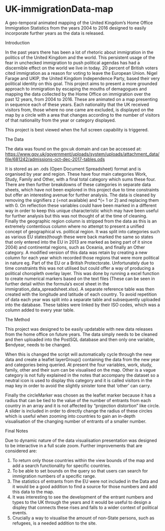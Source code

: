 # UK-immigrationData-map
A geo-temporal animated mapping of the United Kingdom’s Home Office Immigration Statistics from the years 2004 to 2016 designed to easily incorporate further years as the data is released. 

Introduction

In the past years there has been a lot of rhetoric about immigration in the politics of the United Kingdom and the world. This persistent usage of the fear in unchecked immigration to push political agendas has had a discernible effect on the world we live in today.  20 percent of British voters cited immigration as a reason for voting to leave the European Union. Nigel Farage and UKIP, the United Kingdom Independence Party, based their very political identity on this goal. This project aims to present a more grounded approach to immigration by escaping the mouths of demagogues and mapping the data collected by the Home Office on immigration over the past 12 years, from 2004 to 2016. These are animated on a map presenting in sequence each of these years. Each nationality that the UK received visitors from, those where no one came are excluded, is displayed on the map by a circle with a area that changes according to the number of visitors of that nationality from the year or category displayed.

This project is best viewed when the full screen capability is triggered.

The Data

The data was found on the gov.uk domain and can be accessed at:
https://www.gov.uk/government/uploads/system/uploads/attachment_data/file/681242/admissions-oct-dec-2017-tables.ods

It is stored as an .ods (Open Document Spreadsheet) format and is organised by year and region. These have four main categories Work, Study, Family and Other, with a final total category which sums these four. There are then further breakdowns of these categories in separate data sheets, which have not been explored in this project due to time constraints but offer an interesting avenue for further analysis. The data is cleaned by removing the signifiers z (=not available) and *(= 1 or 2) and replacing them with 0. On reflection these variables could have been marked in a different way in order to keep this unique characteristic which may have been useful for further analysis but this was not thought of at the time of cleaning. Finally the geographic region column is stripped from the data as this is an extremely contentious column where no attempt to present a unified concept of geographical vs. political region. It was split into categories such as various EU states(though these were back marked the same so states that only entered into the EU in 2013 are marked as being part of it since 2004) and continental regions, such as Oceania, and finally an Other category. A modified version of this data was retain by creating a new column for each year which recorded those regions that were more political in nature eg. Part of the EU or a British Protectorate. Unfortunately due to time constraints this was not utilised but could offer a way of producing a political choropleth overlay layer. This was done by running a excel function to create numerical markers based on the text files (These can be seen in further detail within the formula’s excel sheet in the immigration_data_spreadsheet.xlsx).
A separate reference table was then created with the longitude and latitude of each country. To avoid repetition of data each year was split into a separate table and subsequently uploaded into the database. These tables were linked by their ISO codes, which was a column added to every year table.

The Method

This project was designed to be easily updatable with new data releases from the home office on future years. The data simply needs to be cleaned and then uploaded into the PostSQL database and then only one variable, $endyear, needs to be changed.

When this is changed the script will automatically cycle through the new data and create a leaflet layerGroup() containing the data from the new year and categories being queried. At present the four variables, work, study, family, other and their sum can be visualised on the map. Other is a vague category is not fully explained in the notes that accompany the dataset so a neutral icon is used to display this category and it is called visitors in the map key in order to avoid the slightly sinister tone that ‘other’ can carry.

Finally the circleMarker was chosen as the leaflet marker because it has a radius that can be tied to the value of the number of entrants from each country in an array and it is not affected by “projection distortion” like circle. A slider is included in order to directly change the radius of these circles which is useful when zooming into countries to gain an in-depth visualisation of the changing number of entrants of a smaller number.

Final Notes

Due to dynamic nature of the data visualisation presentation was designed to be interactive in a full scale zoom. Further improvements that are considered are:
  1) To return only those countries within the view bounds of the map and add a search functionality for specific countries. 
  2) To be able to set bounds on the query so that users can search for immigration numbers of a specific range.
  3) The statistics of entrants from the EU were not included in the Data and it would be a good addition to find a source for those          numbers and add this data to the map. 
  4) It was interesting to see the development of the entrant numbers and types to the UK through the years and it would be useful to        design a displey that connects these rises and falls to a wider context of political events. 
  5) Crucially a way to visualise the amount of non-State persons, such as refugees, is a needed addition to the site.
